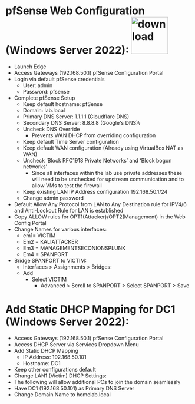 # pfSense Web Configuration (Windows Server 2022): <img width="100" height="100" alt="download" src="https://github.com/user-attachments/assets/d72b2fa5-ea1d-46fc-b672-68d26c096375" />


- Launch Edge
- Access Gateways (192.168.50.1) pfSense Configuration Portal
- Login via default pfSense credentials
  - User: admin
  - Password: pfsense
- Complete pfSense Setup
  - Keep default hostname: pfSense
  - Domain: lab.local
  - Primary DNS Server: 1.1.1.1 (Cloudflare DNS)
  - Secondary DNS Server: 8.8.8.8 (Google's DNS)\
  - Uncheck DNS Override
      - Prevents WAN DHCP from overriding configuration 
  - Keep default Time Server configuration 
  - Keep default WAN configuration (Already using VirtualBox NAT as WAN)
  - Uncheck ‘Block RFC1918 Private Networks’ and ‘Block bogon networks’
      - Since all interfaces within the lab use private addresses these will need to be unchecked for upstream communication and to allow VMs to test the firewall
  - Keep existing LAN IP Address configuration 192.168.50.1/24
  - Change admin password 
- Default Allow Any Protocol from LAN to Any Destination rule for IPV4/6 and Anti-Lockout Rule for LAN is established 
- Copy ALLOW rules for OPT1(Attacker)/OPT2(Management) in the Web Config Portal 
- Change Names for various interfaces:
  - em1= VICTIM
  - Em2 = KALIATTACKER
  - Em3 = MANAGEMENTSECONIONSPLUNK
  - Em4 = SPANPORT
- Bridge SPANPORT to VICTIM:
  - Interfaces > Assignments > Bridges:
  - Add 
      - Select VICTIM 
        - Advanced > Scroll to SPANPORT > Select SPANPORT > Save
# Add Static DHCP Mapping for DC1 (Windows Server 2022): 
- Access Gateways (192.168.50.1) pfSense Configuration Portal
- Access DHCP Server via Services Dropdown Menu
- Add Static DHCP Mapping 
  - IP Address: 192.168.50.101
  - Hostname: DC1
- Keep other configurations default
 - Change LAN1 (Victim) DHCP Settings:
 - The following will allow additional PCs to join the domain seamlessly
  - Have DC1 (192.168.50.101) as Primary DNS Server 
  - Change Domain Name to homelab.local
